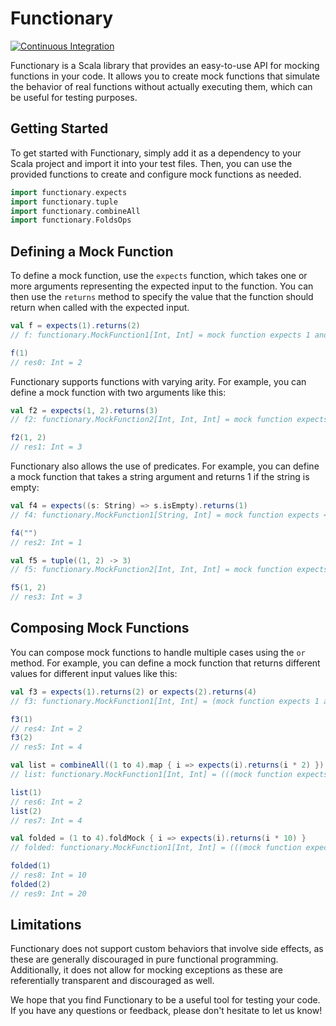 # Functionary

[![Continuous Integration](https://github.com/custommonkey/functionary/actions/workflows/ci.yml/badge.svg)](https://github.com/custommonkey/functionary/actions/workflows/ci.yml)

Functionary is a Scala library that provides an easy-to-use API for mocking functions in your code. It allows you to create mock functions that simulate the behavior of real functions without actually executing them, which can be useful for testing purposes.

## Getting Started

To get started with Functionary, simply add it as a dependency to your Scala project and import it into your test files. Then, you can use the provided functions to create and configure mock functions as needed.

```scala
import functionary.expects
import functionary.tuple
import functionary.combineAll
import functionary.FoldsOps
```

## Defining a Mock Function

To define a mock function, use the `expects` function, which takes one or more arguments representing the expected input to the function. You can then use the `returns` method to specify the value that the function should return when called with the expected input.

```scala
val f = expects(1).returns(2)
// f: functionary.MockFunction1[Int, Int] = mock function expects 1 and returns 2

f(1)
// res0: Int = 2
```

Functionary supports functions with varying arity. For example, you can define a mock function with two arguments like this:
```scala
val f2 = expects(1, 2).returns(3)
// f2: functionary.MockFunction2[Int, Int, Int] = mock function expects 1, 2 and returns 3

f2(1, 2)
// res1: Int = 3
```

Functionary also allows the use of predicates. For example, you can define a mock function that takes a string argument and returns 1 if the string is empty:
```scala
val f4 = expects((s: String) => s.isEmpty).returns(1)
// f4: functionary.MockFunction1[String, Int] = mock function expects <function1> and returns 1

f4("")
// res2: Int = 1
```

```scala
val f5 = tuple((1, 2) -> 3)
// f5: functionary.MockFunction2[Int, Int, Int] = mock function expects 1, 2 and returns 3

f5(1, 2)
// res3: Int = 3
```

## Composing Mock Functions

You can compose mock functions to handle multiple cases using the `or` method. For example, you can define a mock function that returns different values for different input values like this:

```scala
val f3 = expects(1).returns(2) or expects(2).returns(4) 
// f3: functionary.MockFunction1[Int, Int] = (mock function expects 1 and returns 2) or (mock function expects 2 and returns 4) 

f3(1)
// res4: Int = 2
f3(2)
// res5: Int = 4
```

```scala
val list = combineAll((1 to 4).map { i => expects(i).returns(i * 2) })
// list: functionary.MockFunction1[Int, Int] = (((mock function expects 1 and returns 2) or (mock function expects 2 and returns 4)) or (mock function expects 3 and returns 6)) or (mock function expects 4 and returns 8)

list(1)
// res6: Int = 2
list(2)
// res7: Int = 4
```

```scala
val folded = (1 to 4).foldMock { i => expects(i).returns(i * 10) }
// folded: functionary.MockFunction1[Int, Int] = (((mock function expects 1 and returns 10) or (mock function expects 2 and returns 20)) or (mock function expects 3 and returns 30)) or (mock function expects 4 and returns 40)

folded(1)
// res8: Int = 10
folded(2)
// res9: Int = 20
```

## Limitations

Functionary does not support custom behaviors that involve side effects, as these are generally discouraged in pure functional programming. Additionally, it does not allow for mocking exceptions as these are referentially transparent and discouraged as well.

We hope that you find Functionary to be a useful tool for testing your code. If you have any questions or feedback, please don't hesitate to let us know!
